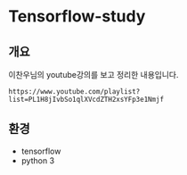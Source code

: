 # Tensorflow-study

## 개요

이찬우님의 youtube강의를 보고 정리한 내용입니다.

`https://www.youtube.com/playlist?list=PL1H8jIvbSo1qlXVcdZTH2xsYFp3e1Nmjf`



## 환경

* tensorflow 
* python 3
